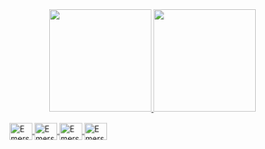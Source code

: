 <div align="center">
  <a href="https://github.com/emersonsotero">
  <img height="180em" src="https://github-readme-stats.vercel.app/api?username=emersonsotero&show_icons=true&theme=tokyonight&include_all_commits=true&count_private=true"/>
  <img height="180em" src="https://github-readme-stats.vercel.app/api/top-langs/?username=emersonsotero&layout=compact&langs_count=7&theme=tokyonight"/>
  
</div>
  <div style="display: inline_block"><br>
  <img align="center" alt="Emerson-Js" height="30" width="40" src="https://cdn.jsdelivr.net/gh/devicons/devicon/icons/javascript/javascript-original.svg">
  <img align="center" alt="Emerson-HTML" height="30" width="40" src="https://cdn.jsdelivr.net/gh/devicons/devicon/icons/html5/html5-original.svg">
  <img align="center" alt="Emerson-CSS" height="30" width="40" src="https://cdn.jsdelivr.net/gh/devicons/devicon/icons/css3/css3-original.svg">
  <img align="center" alt="Emerson-CSS" height="30" width="40" src="https://cdn.jsdelivr.net/gh/devicons/devicon/icons/java/java-original.svg">
</div>
